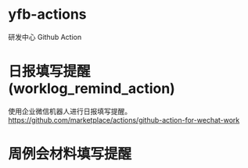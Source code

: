 # yfb-actions
研发中心 Github Action

# 日报填写提醒 (worklog_remind_action)
使用企业微信机器人进行日报填写提醒。
https://github.com/marketplace/actions/github-action-for-wechat-work

# 周例会材料填写提醒

